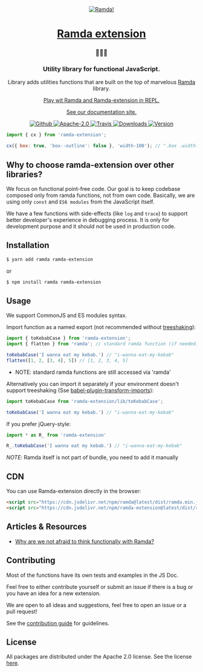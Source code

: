 <p align="center">
  <a href="https://ramda-extension.firebaseapp.com">
    <img alt="Ramda!" src="/ramda_banner.gif" />
  </a>
</p>

<h1 align="center">
  <a href="https://ramda-extension.firebaseapp.com">Ramda extension</a>
</h1>

<h3 align="center">
🤘🤘🤘
</h3>

<h3 align="center">Utility library for functional JavaScript.</h3>

<p align="center">
Library adds utilities functions that are built on the top of marvelous <a href="http://ramdajs.com">Ramda</a> library.
</p>

<p align="center">
  <a href="https://ramda-extension.firebaseapp.com/repl/?v=%5E0.26.1&ve=0.10.2">
    Play wit Ramda and Ramda-extension in REPL.
  </a>
</p>

<p align="center">
  <a href="https://ramda-extension.firebaseapp.com">See our documentation site.</a>
</p>

<p align="center">
  <a href="https://github.com/tommmyy/ramda-extension">
    <img src="https://flat.badgen.net/badge/-/github?icon=github&label" alt="Github" />
  </a>

  <a href="https://github.com/tommmyy/ramda-extension/blob/master/LICENSE">
    <img src="https://flat.badgen.net/badge/license/Apache/blue" alt="Apache-2.0" />
  </a>
  
  <a href="https://travis-ci.org/tommmyy/ramda-extension">
    <img src="https://img.shields.io/travis/tommmyy/ramda-extension/master.svg?style=flat-square" alt="Travis" />
  </a>

  <a href="https://npmjs.com/package/ramda-extension">
    <img src="https://img.shields.io/npm/dm/ramda-extension.svg" alt="Downloads" />
  </a>

  <a href="https://npmjs.com/package/ramda-extension">
    <img src="https://flat.badgen.net/npm/v/ramda-extension" alt="Version" />
  </a>
</p>


```js
import { cx } from 'ramda-extension';

cx({ box: true, 'box--outline': false }, 'width-100'); // ".box .width-100"
```

## Why to choose ramda-extension over other libraries?

We focus on functional point-free code. Our goal is to keep codebase composed only from ramda functions, not from own code. Basically, we are using only `const` and `ES6 modules` from the JavaScript itself.

We have a few functions with side-effects (like `log` and `trace`) to support better developer's experience in debugging process. It is only for development purpose and it should not be used in production code.

## Installation

```bash
$ yarn add ramda ramda-extension
```
or

```bash
$ npm install ramda ramda-extension
```

## Usage

We support CommonJS and ES modules syntax.

Import function as a named export (not recommended without [treeshaking](https://webpack.js.org/guides/tree-shaking/)):

```js
import { toKebabCase } from 'ramda-extension';
import { flatten } from 'ramda'; // standard ramda function (if needed)

toKebabCase('I wanna eat my kebab.') // "i-wanna-eat-my-kebab"
flatten([1, 2, [3, 4], 5]) // [1, 2, 3, 4, 5]
```
* NOTE: standard ramda functions are still accessed via 'ramda'

Alternatively you can import it separately if your environment doesn't support treeshaking (Sse [babel-plugin-transform-imports](https://www.npmjs.com/package/babel-plugin-transform-imports)):

```js
import toKebabCase from 'ramda-extension/lib/toKebabCase';

toKebabCase('I wanna eat my kebab.') // "i-wanna-eat-my-kebab"
```

If you prefer jQuery-style:

```js
import * as R_ from 'ramda-extension'

R_.toKebabCase('I wanna eat my kebab.') // "i-wanna-eat-my-kebab"
```

_NOTE_: Ramda itself is not part of bundle, you need to add it manually

## CDN
You can use Ramda-extension directly in the browser:

```html
<script src="https://cdn.jsdelivr.net/npm/ramda@latest/dist/ramda.min.js"></script>
<script src="https://cdn.jsdelivr.net/npm/ramda-extension@latest/dist/ramda-extension.js"></script>
```

## Articles & Resources

- [Why are we not afraid to think functionally with Ramda?](https://medium.com/@tyna.kamenicka/why-are-we-not-afraid-to-think-functionally-with-ramda-fb17f733fde8#c898-5ab767b22b17)

## Contributing

Most of the functions have its own tests and examples in the JS Doc.

Feel free to either contribute yourself or submit an issue if there is a bug or you have an idea for a new extension.

We are open to all ideas and suggestions, feel free to open an issue or a pull request!

See the [contribution guide](https://github.com/tommmyy/ramda-extension/blob/master/CONTRIBUTING.md) for guidelines.


## License

All packages are distributed under the Apache 2.0 license. See the license [here](https://github.com/lundegaard/validarium/blob/master/LICENSE.md).

